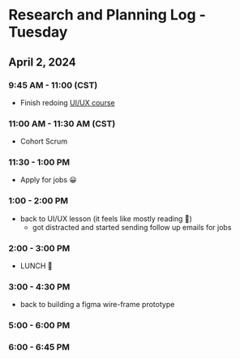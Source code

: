 # Research and Planning Log - Tuesday 

## April 2, 2024

### 9:45 AM - 11:00 (CST)

- Finish redoing [UI/UX course](https://www.codecademy.com/courses/intro-to-ui-ux/lessons/ui-and-ux-prototyping-with-figma/exercises/layers-panel)

### 11:00 AM - 11:30 AM (CST)

- Cohort Scrum

### 11:30 - 1:00 PM

- Apply for jobs 😀

### 1:00 - 2:00 PM

- back to UI/UX lesson (it feels like mostly reading 🫠)
  - got distracted and started sending follow up emails for jobs

### 2:00 - 3:00 PM

- LUNCH 🍔

### 3:00 - 4:30 PM

- back to building a figma wire-frame prototype

### 5:00 - 6:00 PM

### 6:00 - 6:45 PM
